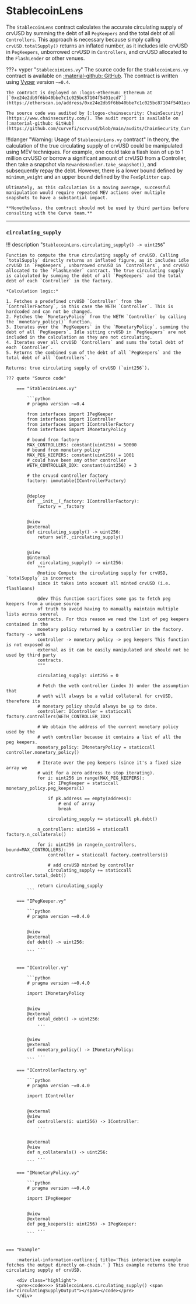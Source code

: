 <h1>StablecoinLens</h1>

<script src="/assets/javascripts/contracts/scrvusd/stablecoin-lens.js"></script>
<script src="https://cdn.jsdelivr.net/npm/web3@1.5.2/dist/web3.min.js"></script>


The `StablecoinLens` contract calculates the accurate circulating supply of crvUSD by summing the debt of all `PegKeepers` and the total debt of all `Controllers`. This approach is necessary because simply calling `crvUSD.totalSupply()` returns an inflated number, as it includes idle crvUSD in `PegKeepers`, unborrowed crvUSD in `Controllers`, and crvUSD allocated to the `FlashLender` or other venues.

???+ vyper "`StablecoinLens.vy`"
    The source code for the `StablecoinLens.vy` contract is available on [:material-github: GitHub](https://github.com/curvefi/scrvusd/blob/main/contracts/StablecoinLens.vy). The contract is written using [Vyper](https://vyperlang.org/) version `~=0.4`.

    The contract is deployed on :logos-ethereum: Ethereum at [`0xe24e2db9f6bb40bbe7c1c025bc87104f5401ecd7`](https://etherscan.io/address/0xe24e2db9f6bb40bbe7c1c025bc87104f5401ecd7).

    The source code was audited by [:logos-chainsecurity: ChainSecurity](https://www.chainsecurity.com/). The audit report is available on [:material-github: GitHub](https://github.com/curvefi/scrvusd/blob/main/audits/ChainSecurity_Curve_scrvUSD_audit.pdf).


!!!danger "Warning: Usage of `StablecoinLens.vy` contract"
    In theory, the calculation of the true circulating supply of crvUSD could be manipulated using MEV techniques. For example, one could take a flash loan of up to 1 million crvUSD or borrow a significant amount of crvUSD from a Controller, then take a snapshot via `RewardsHandler.take_snapshot()`, and subsequently repay the debt. However, there is a lower bound defined by `minimum_weight` and an upper bound defined by the `FeeSplitter` cap.

    Ultimately, as this calculation is a moving average, successful manipulation would require repeated MEV actions over multiple snapshots to have a substantial impact.

    **Nonetheless, the contract should not be used by third parties before consulting with the Curve team.**


---

### `circulating_supply`
!!! description "`StablecoinLens.circulating_supply() -> uint256`"

    Function to compute the true circulating supply of crvUSD. Calling `totalSupply` directly returns an inflated figure, as it includes idle crvUSD in `PegKeepers`, unborrowed crvUSD in `Controllers`, and crvUSD allocated to the `FlashLender` contract. The true circulating supply is calculated by summing the debt of all `PegKeepers` and the total debt of each `Controller` in the factory.

    *Calculation logic:*

    1. Fetches a predefined crvUSD `Controller` from the `ControllerFactory`, in this case the WETH `Controller`. This is hardcoded and can not be changed.
    2. Fetches the `MonetaryPolicy` from the WETH `Controller` by calling the `monetary_policy()` function.
    3. Iterates over the `PegKeepers` in the `MonetaryPolicy`, summing the debt of all `PegKeepers`. Idle sitting crvUSD in `PegKeepers` are not included in the calculation as they are not circulating.
    4. Iterates over all crvUSD `Controllers` and sums the total debt of each `Controller`.
    5. Returns the combined sum of the debt of all `PegKeepers` and the total debt of all `Controllers`.

    Returns: true circulating supply of crvUSD (`uint256`).

    ??? quote "Source code"

        === "StablecoinLens.vy"

            ```python
            # pragma version ~=0.4

            from interfaces import IPegKeeper
            from interfaces import IController
            from interfaces import IControllerFactory
            from interfaces import IMonetaryPolicy

            # bound from factory
            MAX_CONTROLLERS: constant(uint256) = 50000
            # bound from monetary policy
            MAX_PEG_KEEPERS: constant(uint256) = 1001
            # could have been any other controller
            WETH_CONTROLLER_IDX: constant(uint256) = 3

            # the crvusd controller factory
            factory: immutable(IControllerFactory)


            @deploy
            def __init__(_factory: IControllerFactory):
                factory = _factory


            @view
            @external
            def circulating_supply() -> uint256:
                return self._circulating_supply()


            @view
            @internal
            def _circulating_supply() -> uint256:
                """
                @notice Compute the circulating supply for crvUSD, `totalSupply` is incorrect
                since it takes into account all minted crvUSD (i.e. flashloans)

                @dev This function sacrifices some gas to fetch peg keepers from a unique source
                of truth to avoid having to manually maintain multiple lists across several
                contracts. For this reason we read the list of peg keepers contained in the
                monetary policy returned by a controller in the factory. factory -> weth
                controller -> monetary policy -> peg keepers This function is not exposed as
                external as it can be easily manipulated and should not be used by third party
                contracts.
                """

                circulating_supply: uint256 = 0

                # Fetch the weth controller (index 3) under the assumption that
                # weth will always be a valid collateral for crvUSD, therefore its
                # monetary policy should always be up to date.
                controller: IController = staticcall factory.controllers(WETH_CONTROLLER_IDX)

                # We obtain the address of the current monetary policy used by the
                # weth controller because it contains a list of all the peg keepers.
                monetary_policy: IMonetaryPolicy = staticcall controller.monetary_policy()

                # Iterate over the peg keepers (since it's a fixed size array we
                # wait for a zero address to stop iterating).
                for i: uint256 in range(MAX_PEG_KEEPERS):
                    pk: IPegKeeper = staticcall monetary_policy.peg_keepers(i)

                    if pk.address == empty(address):
                        # end of array
                        break

                    circulating_supply += staticcall pk.debt()

                n_controllers: uint256 = staticcall factory.n_collaterals()

                for i: uint256 in range(n_controllers, bound=MAX_CONTROLLERS):
                    controller = staticcall factory.controllers(i)

                    # add crvUSD minted by controller
                    circulating_supply += staticcall controller.total_debt()

                return circulating_supply
            ```

        === "IPegKeeper.vy"

            ```python
            # pragma version ~=0.4.0


            @view
            @external
            def debt() -> uint256:
                ...
            ```


        === "IController.vy"

            ```python
            # pragma version ~=0.4.0

            import IMonetaryPolicy


            @view
            @external
            def total_debt() -> uint256:
                ...


            @view
            @external
            def monetary_policy() -> IMonetaryPolicy:
                ...
            ```

        === "IControllerFactory.vy"

            ```python
            # pragma version ~=0.4.0

            import IController


            @external
            @view
            def controllers(i: uint256) -> IController:
                ...


            @external
            @view
            def n_collaterals() -> uint256:
                ...
            ```

        === "IMonetaryPolicy.vy"

            ```python
            # pragma version ~=0.4.0

            import IPegKeeper


            @view
            @external
            def peg_keepers(i: uint256) -> IPegKeeper:
                ...
            ```


    === "Example"

        :material-information-outline:{ title='This interactive example fetches the output directly on-chain.' } This example returns the true circulating supply of crvUSD.

        <div class="highlight">
        <pre><code>>>> StablecoinLens.circulating_supply() <span id="circulatingSupplyOutput"></span></code></pre>
        </div>

